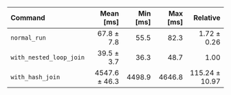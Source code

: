 | Command | Mean [ms] | Min [ms] | Max [ms] | Relative |
|:---|---:|---:|---:|---:|
| `normal_run` | 67.8 ± 7.8 | 55.5 | 82.3 | 1.72 ± 0.26 |
| `with_nested_loop_join` | 39.5 ± 3.7 | 36.3 | 48.7 | 1.00 |
| `with_hash_join` | 4547.6 ± 46.3 | 4498.9 | 4646.8 | 115.24 ± 10.97 |
